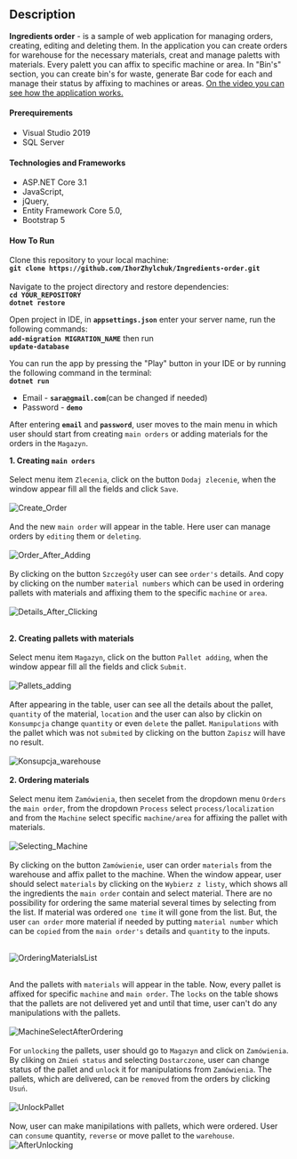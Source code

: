 ## Description

<b>Ingredients order</b> - is a sample of web application for managing orders, creating, editing and deleting them. In the application you can create orders for warehouse for the necessary materials, creat and manage paletts with materials. Every palett you can affix to specific machine or area. In "Bin's" section, you can create bin's for waste, generate Bar code for each and manage their status by affixing to machines or areas. [On the video you can see how the application works.](https://youtu.be/c3QdAG8lOrQ)


#### Prerequirements
- Visual Studio 2019
- SQL Server

#### Technologies and Frameworks
- ASP.NET Core 3.1
- JavaScript,
- jQuery,
- Entity Framework Core 5.0,
- Bootstrap 5

#### How To Run
Clone this repository to your local machine:<br/>
<b>````git clone https://github.com/IhorZhylchuk/Ingredients-order.git````</b>
<br/>
<br/>
Navigate to the project directory and restore dependencies:
<br/>
<b>```cd YOUR_REPOSITORY```</b><br/>
<b>```dotnet restore```</b><br/>

Open project in IDE, in <b>```appsettings.json```</b> enter your server name, run the following commands:<br/>
<b>```add-migration MIGRATION_NAME```</b> then run <br/>
<b>```update-database```</b><br/>

You can run the app by pressing the "Play" button in your IDE or by running the following command in the terminal:
<br/>
<b>```dotnet run```</b>
<br/>

- Email - <b>```sara@gmail.com```</b>(can be changed if needed)
- Password - <b>```demo```</b>

After entering <b>```email```</b> and <b>```password```</b>, user moves to the main menu in which user should start from creating ```main orders``` or adding materials for the orders in the ```Magazyn```.

<b>1. Creating ```main orders```</b><br/>
<br/>
Select menu item ```Zlecenia```, click on the button ```Dodaj zlecenie```, when the window appear fill all the fields and click ```Save```. 
<br/><br/>
![Create_Order](https://github.com/IhorZhylchuk/Ingredients-order/assets/57155768/9b31f5e3-e606-4222-8b06-b3d786bb0988)
<br/><br/>
And the new ```main order``` will appear in the table. Here user can manage orders by ```editing``` them or ```deleting```.<br/><br/>
![Order_After_Adding](https://github.com/IhorZhylchuk/Ingredients-order/assets/57155768/19407ec7-0141-4c26-b85b-d26125fb870a)
<br/><br/>
By clicking on the button ```Szczegóły``` user can see ```order's``` details. And copy by clicking on the number ```material numbers``` which can be used in ordering pallets with materials and affixing them to the specific ```machine``` or ```area```. <br/><br/>
![Details_After_Clicking](https://github.com/IhorZhylchuk/Ingredients-order/assets/57155768/75b43929-1c3f-4c78-b473-fe98503b61c4)
<br/><br/>

<b>2. Creating pallets with materials</b><br/><br/>
Select menu item ```Magazyn```, click on the button ```Pallet adding```, when the window appear fill all the fields and click ```Submit```. 
<br/><br/>
![Pallets_adding](https://github.com/IhorZhylchuk/Ingredients-order/assets/57155768/4393dd14-d08c-4ec2-b56c-7d2115955ea3)
<br/><br/>
After appearing in the table, user can see all the details about the pallet, ```quantity``` of the material, ```location``` and the user can also by clickin on ```Konsumpcja``` change ```quantity``` or even ```delete``` the pallet. ```Manipulations``` with the pallet which was not ```submited``` by clicking on the button ```Zapisz``` will have no result. <br/><br/>
![Konsupcja_warehouse](https://github.com/IhorZhylchuk/Ingredients-order/assets/57155768/21671b15-bd50-48bc-a9cb-a322b490e91e)
<br/><br/>
<b>2. Ordering materials</b><br/><br/>
Select menu item ```Zamówienia```, then secelet from the dropdown menu ```Orders``` the ```main order```, from the dropdown ```Process``` select ```process/localization``` and from the ```Machine``` select specific ```machine/area``` for affixing the pallet with materials. <br/><br/>
![Selecting_Machine](https://github.com/IhorZhylchuk/Ingredients-order/assets/57155768/a32930d8-e274-4a35-aaa0-98d26364b895)
<br/><br/>
By clicking on the button ```Zamówienie```, user can order ```materials``` from the warehouse and affix pallet to the machine. When the window appear, user should select ```materials``` by clicking on the ```Wybierz z listy```, which shows all the ingredients the ```main order``` contain and select material. There are no possibility for ordering the same material several times by selecting from the list. If material was ordered ```one time``` it will gone from the list. But, the user ```can order``` more material if needed by putting ```material number``` which can be ```copied``` from the ```main order's``` details and ```quantity``` to the inputs. <br/><br/>

![OrderingMaterialsList](https://github.com/IhorZhylchuk/Ingredients-order/assets/57155768/ac1d3163-a680-491e-b662-323c39c7bc56)  <br/><br/>

And the pallets with ```materials``` will appear in the table. Now, every pallet is affixed for specific ```machine``` and ```main order```. The ```locks``` on the table shows that the pallets are not delivered yet and until that time, user can't do any manipulations with the pallets. <br/><br/>
![MachineSelectAfterOrdering](https://github.com/IhorZhylchuk/Ingredients-order/assets/57155768/c295f5d9-b8f3-4978-91a8-165f960ae99b) <br/><br/>
For ```unlocking``` the pallets, user should go to ```Magazyn``` and click on ```Zamówienia```. By cliking on ```Zmień status``` and selecting ```Dostarczone```, user can change status of the pallet and ```unlock``` it for manipulations from ```Zamówienia```. The pallets, which are delivered, can be ```removed``` from the orders by clicking ```Usuń```.
<br/><br/>
![UnlockPallet](https://github.com/IhorZhylchuk/Ingredients-order/assets/57155768/60092cc5-af64-4ec5-9106-585c87adaea0)
<br/><br/>
Now, user can make manipilations with pallets, which were ordered. User can ```consume``` quantity, ```reverse``` or move pallet to the ```warehouse```.
![AfterUnlocking](https://github.com/IhorZhylchuk/Ingredients-order/assets/57155768/ebdfa420-9a1b-466c-b6d2-084348c8fc43)



